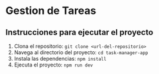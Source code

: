 # Gestion de Tareas
## Instrucciones para ejecutar el proyecto
1. Clona el repositorio: `git clone <url-del-repositorio>`
2. Navega al directorio del proyecto: `cd task-manager-app`
3. Instala las dependencias: `npm install`
4. Ejecuta el proyecto: `npm run dev`
